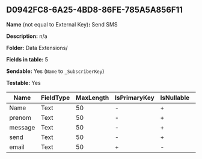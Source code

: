 ## D0942FC8-6A25-4BD8-86FE-785A5A856F11

**Name** (not equal to External Key)**:** Send SMS

**Description:** n/a

**Folder:** Data Extensions/

**Fields in table:** 5

**Sendable:** Yes (`Name` to `_SubscriberKey`)

**Testable:** Yes

| Name | FieldType | MaxLength | IsPrimaryKey | IsNullable | DefaultValue |
| --- | --- | --- | --- | --- | --- |
| Name | Text | 50 | - | + |  |
| prenom | Text | 50 | - | + |  |
| message | Text | 50 | - | + |  |
| send | Text | 50 | - | + |  |
| email | Text | 50 | + | - |  |
